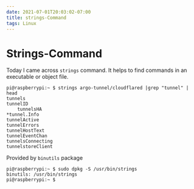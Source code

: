 ```yaml
---
date: 2021-07-01T20:03:02-07:00
title: strings-Command
tags: Linux
---
```


# Strings-Command

Today I came across `strings` command. It helps to find commands in an executable or object file.


```
pi@raspberrypi:~ $ strings argo-tunnel/cloudflared |grep "tunnel" | head
tunnels
tunnelID
	tunnelsHA
*tunnel.Info
tunnelActive
tunnelErrors
tunnelHostText
tunnelEventChan
tunnelsConnecting
tunnelstoreClient
```

Provided by `binutils` package

```
pi@raspberrypi:~ $ sudo dpkg -S /usr/bin/strings
binutils: /usr/bin/strings
pi@raspberrypi:~ $
```

